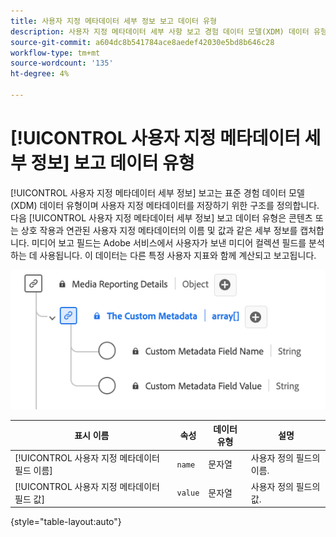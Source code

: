 ```yaml
---
title: 사용자 지정 메타데이터 세부 정보 보고 데이터 유형
description: 사용자 지정 메타데이터 세부 사항 보고 경험 데이터 모델(XDM) 데이터 유형에 대해 알아봅니다.
source-git-commit: a604dc8b541784ace8aedef42030e5bd8b646c28
workflow-type: tm+mt
source-wordcount: '135'
ht-degree: 4%

---
```


# [!UICONTROL 사용자 지정 메타데이터 세부 정보] 보고 데이터 유형

[!UICONTROL 사용자 지정 메타데이터 세부 정보] 보고는 표준 경험 데이터 모델(XDM) 데이터 유형이며 사용자 지정 메타데이터를 저장하기 위한 구조를 정의합니다. 다음 [!UICONTROL 사용자 지정 메타데이터 세부 정보] 보고 데이터 유형은 콘텐츠 또는 상호 작용과 연관된 사용자 지정 메타데이터의 이름 및 값과 같은 세부 정보를 캡처합니다. 미디어 보고 필드는 Adobe 서비스에서 사용자가 보낸 미디어 컬렉션 필드를 분석하는 데 사용됩니다. 이 데이터는 다른 특정 사용자 지표와 함께 계산되고 보고됩니다.

![사용자 지정 메타데이터 세부 정보 보고 데이터 유형의 다이어그램입니다.](../images/data-types/the-custom-metadata-reporting.png)

| 표시 이름 | 속성 | 데이터 유형 | 설명 |
|--------------------------------------------|------------------|-----------|-----------------------------------------|
| [!UICONTROL 사용자 지정 메타데이터 필드 이름] | `name` | 문자열 | 사용자 정의 필드의 이름. |
| [!UICONTROL 사용자 지정 메타데이터 필드 값] | `value` | 문자열 | 사용자 정의 필드의 값. |

{style="table-layout:auto"}
